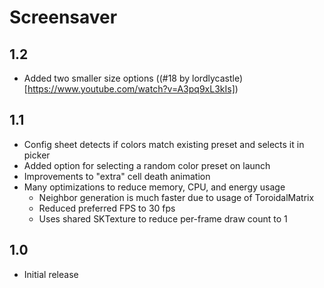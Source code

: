 # Screensaver

## 1.2
- Added two smaller size options ((#18 by lordlycastle)[https://www.youtube.com/watch?v=A3pq9xL3kIs])

## 1.1
- Config sheet detects if colors match existing preset and selects it in picker
- Added option for selecting a random color preset on launch
- Improvements to "extra" cell death animation
- Many optimizations to reduce memory, CPU, and energy usage
  - Neighbor generation is much faster due to usage of ToroidalMatrix
  - Reduced preferred FPS to 30 fps
  - Uses shared SKTexture to reduce per-frame draw count to 1

## 1.0
- Initial release